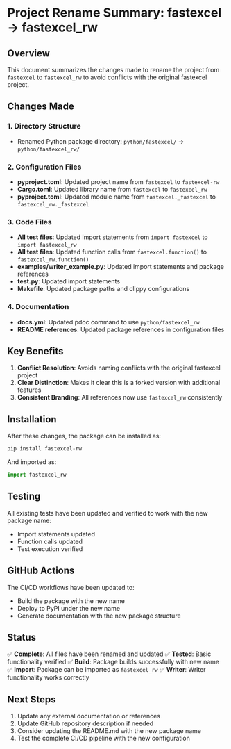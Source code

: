 # Project Rename Summary: fastexcel → fastexcel_rw

## Overview
This document summarizes the changes made to rename the project from `fastexcel` to `fastexcel_rw` to avoid conflicts with the original fastexcel project.

## Changes Made

### 1. Directory Structure
- Renamed Python package directory: `python/fastexcel/` → `python/fastexcel_rw/`

### 2. Configuration Files
- **pyproject.toml**: Updated project name from `fastexcel` to `fastexcel-rw`
- **Cargo.toml**: Updated library name from `fastexcel` to `fastexcel_rw`
- **pyproject.toml**: Updated module name from `fastexcel._fastexcel` to `fastexcel_rw._fastexcel`

### 3. Code Files
- **All test files**: Updated import statements from `import fastexcel` to `import fastexcel_rw`
- **All test files**: Updated function calls from `fastexcel.function()` to `fastexcel_rw.function()`
- **examples/writer_example.py**: Updated import statements and package references
- **test.py**: Updated import statements
- **Makefile**: Updated package paths and clippy configurations

### 4. Documentation
- **docs.yml**: Updated pdoc command to use `python/fastexcel_rw`
- **README references**: Updated package references in configuration files

## Key Benefits
1. **Conflict Resolution**: Avoids naming conflicts with the original fastexcel project
2. **Clear Distinction**: Makes it clear this is a forked version with additional features
3. **Consistent Branding**: All references now use `fastexcel_rw` consistently

## Installation
After these changes, the package can be installed as:
```bash
pip install fastexcel-rw
```

And imported as:
```python
import fastexcel_rw
```

## Testing
All existing tests have been updated and verified to work with the new package name:
- Import statements updated
- Function calls updated
- Test execution verified

## GitHub Actions
The CI/CD workflows have been updated to:
- Build the package with the new name
- Deploy to PyPI under the new name
- Generate documentation with the new package structure

## Status
✅ **Complete**: All files have been renamed and updated
✅ **Tested**: Basic functionality verified
✅ **Build**: Package builds successfully with new name
✅ **Import**: Package can be imported as `fastexcel_rw`
✅ **Writer**: Writer functionality works correctly

## Next Steps
1. Update any external documentation or references
2. Update GitHub repository description if needed
3. Consider updating the README.md with the new package name
4. Test the complete CI/CD pipeline with the new configuration 